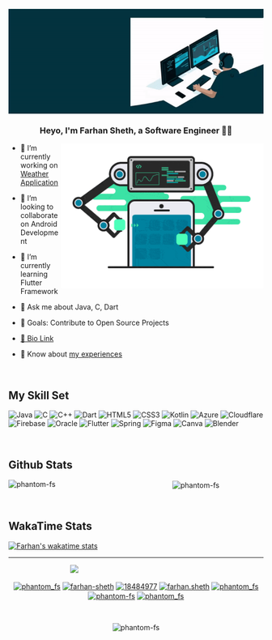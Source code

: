 <p align="center">
<img align="center" alt="Code with me" src="https://github.com/Phantom-fs/Phantom-fs/blob/main/Media/Banner%20FS.gif">
  </p>
  

### <div align="center">Heyo, I'm Farhan Sheth, a Software Engineer 👨‍💻 </div>  

<img align="right" alt="Coding" width="400" src="https://github.com/Phantom-fs/Phantom-fs/blob/main/Media/mobile-app-development.gif">
  

- 🔭 I’m currently working on [Weather Application](https://github.com/Phantom-fs/Projects/tree/main/Weather%20Application)  
  

- 👯 I’m looking to collaborate on Android Development  
  

- 🌱 I’m currently learning Flutter Framework  
  

- 💬 Ask me about Java, C, Dart  
  

- 📃 Goals: Contribute to Open Source Projects   
  

- [🔗 Bio Link](https://farhansheth.taplink.ws)  
  

- 📄 Know about [my experiences](https://drive.google.com/drive/folders/184rCfGwDPLK7NAVXjl81Otd_RIg4vUx9?usp=share_link)  
  

<br/>  


## My Skill Set  
![Java](https://img.shields.io/badge/java-%23ED8B00.svg?style=for-the-badge&logo=java&logoColor=white) ![C](https://img.shields.io/badge/c-%2300599C.svg?style=for-the-badge&logo=c&logoColor=white) ![C++](https://img.shields.io/badge/c++-%2300599C.svg?style=for-the-badge&logo=c%2B%2B&logoColor=white) ![Dart](https://img.shields.io/badge/dart-%230175C2.svg?style=for-the-badge&logo=dart&logoColor=white) ![HTML5](https://img.shields.io/badge/html5-%23E34F26.svg?style=for-the-badge&logo=html5&logoColor=white) ![CSS3](https://img.shields.io/badge/css3-%231572B6.svg?style=for-the-badge&logo=css3&logoColor=white) ![Kotlin](https://img.shields.io/badge/kotlin-%230095D5.svg?style=for-the-badge&logo=kotlin&logoColor=white) ![Azure](https://img.shields.io/badge/azure-%230072C6.svg?style=for-the-badge&logo=azure-devops&logoColor=white) ![Cloudflare](https://img.shields.io/badge/Cloudflare-F38020?style=for-the-badge&logo=Cloudflare&logoColor=white) ![Firebase](https://img.shields.io/badge/firebase-%23039BE5.svg?style=for-the-badge&logo=firebase) ![Oracle](https://img.shields.io/badge/Oracle-F80000?style=for-the-badge&logo=oracle&logoColor=white) ![Flutter](https://img.shields.io/badge/Flutter-%2302569B.svg?style=for-the-badge&logo=Flutter&logoColor=white) ![Spring](https://img.shields.io/badge/spring-%236DB33F.svg?style=for-the-badge&logo=spring&logoColor=white) 	![Figma](https://img.shields.io/badge/figma-%23F24E1E.svg?style=for-the-badge&logo=figma&logoColor=white) ![Canva](https://img.shields.io/badge/Canva-%2300C4CC.svg?style=for-the-badge&logo=Canva&logoColor=white) ![Blender](https://img.shields.io/badge/blender-%23F5792A.svg?style=for-the-badge&logo=blender&logoColor=white)

<br/>  


## Github Stats  
<p><img align="left" width="320" src="https://github-readme-stats.vercel.app/api/top-langs?username=phantom-fs&show_icons=true&locale=en&layout=compact&theme=tokyonight" alt="phantom-fs" /></p>

<p>&nbsp;<img align="center" src="https://github-readme-stats.vercel.app/api?username=phantom-fs&show_icons=true&locale=en&hide=prs,issues&theme=tokyonight" alt="phantom-fs" /></p>

<br/>

## WakaTime Stats
[![Farhan's wakatime stats](https://github-readme-stats.vercel.app/api/wakatime?username=PhantomFS&layout=compact)](https://wakatime.com/@PhantomFS)


----

&#8205; &#8205; &#8205; &#8205; &#8205; &#8205; &#8205; &#8205; &#8205; &#8205; &#8205; &#8205; &#8205; &#8205; &#8205; &#8205; &#8205; &#8205; &#8205; &#8205; &#8205; &#8205; &#8205; &#8205; &#8205; &#8205; &#8205; &#8205; &#8205; &#8205; &#8205; &#8205;![](https://quotes-github-readme.vercel.app/api?type=horizontal&theme=radical)


<p align="center">
<a href="https://dev.to/phantom_fs" target="blank"><img align="center" src="https://raw.githubusercontent.com/rahuldkjain/github-profile-readme-generator/master/src/images/icons/Social/devto.svg" alt="phantom_fs" height="30" width="40" /></a>
<a href="https://linkedin.com/in/farhan-sheth" target="blank"><img align="center" src="https://raw.githubusercontent.com/rahuldkjain/github-profile-readme-generator/master/src/images/icons/Social/linked-in-alt.svg" alt="farhan-sheth" height="30" width="40" /></a>
<a href="https://stackoverflow.com/users/18484977" target="blank"><img align="center" src="https://raw.githubusercontent.com/rahuldkjain/github-profile-readme-generator/master/src/images/icons/Social/stack-overflow.svg" alt="18484977" height="30" width="40" /></a>
<a href="https://instagram.com/farhan.sheth" target="blank"><img align="center" src="https://raw.githubusercontent.com/rahuldkjain/github-profile-readme-generator/master/src/images/icons/Social/instagram.svg" alt="farhan.sheth" height="30" width="40" /></a>
<a href="https://www.hackerrank.com/phantom_fs" target="blank"><img align="center" src="https://raw.githubusercontent.com/rahuldkjain/github-profile-readme-generator/master/src/images/icons/Social/hackerrank.svg" alt="phantom_fs" height="30" width="40" /></a>
<a href="https://www.leetcode.com/phantom-fs" target="blank"><img align="center" src="https://raw.githubusercontent.com/rahuldkjain/github-profile-readme-generator/master/src/images/icons/Social/leet-code.svg" alt="phantom-fs" height="30" width="40" /></a>
<a href="https://www.codechef.com/users/phantom_fs" target="blank"><img align="center" src="https://cdn.jsdelivr.net/npm/simple-icons@3.1.0/icons/codechef.svg" alt="phantom_fs" height="30" width="40" /></a>
</p>

<br/>

<p align="center"> <img src="https://komarev.com/ghpvc/?username=phantom-fs&label=Profile%20views&color=008B8B&style=flat-square" alt="phantom-fs" /> </p>
